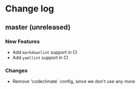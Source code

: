 # Change log

## master (unreleased)

### New Features

* Add `markdownlint` support in CI
* Add `yamllint` support in CI

### Changes

* Remove 'codeclimate` config, since we don't use any more
